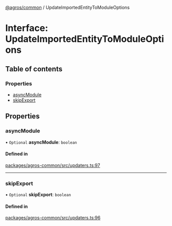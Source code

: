 [@agros/common](../index.md) / UpdateImportedEntityToModuleOptions

# Interface: UpdateImportedEntityToModuleOptions

## Table of contents

### Properties

- [asyncModule](UpdateImportedEntityToModuleOptions.md#asyncmodule)
- [skipExport](UpdateImportedEntityToModuleOptions.md#skipexport)

## Properties

### <a id="asyncmodule" name="asyncmodule"></a> asyncModule

• `Optional` **asyncModule**: `boolean`

#### Defined in

[packages/agros-common/src/updaters.ts:97](https://github.com/agrosjs/agros/blob/785aac3/packages/agros-common/src/updaters.ts#L97)

___

### <a id="skipexport" name="skipexport"></a> skipExport

• `Optional` **skipExport**: `boolean`

#### Defined in

[packages/agros-common/src/updaters.ts:96](https://github.com/agrosjs/agros/blob/785aac3/packages/agros-common/src/updaters.ts#L96)
